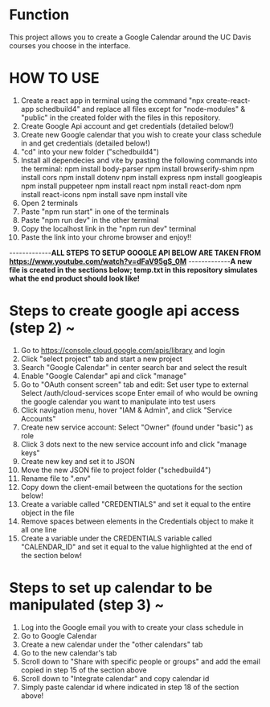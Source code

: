 # Function
This project allows you to create a Google Calendar around the UC Davis courses you choose in the interface.

# HOW TO USE
1. Create a react app in terminal using the command "npx create-react-app schedbuild4" and replace all files except for "node-modules" & "public" in the created folder with the files in this repository.
2. Create Google Api account and get credentials (detailed below!)
3. Create new Google calendar that you wish to create your class schedule in and get credentials (detailed below!)
4. "cd" into your new folder ("schedbuild4")
5. Install all dependecies and vite by pasting the following commands into the terminal:
     npm install body-parser
     npm install browserify-shim
     npm install cors
     npm install dotenv
     npm install express
     npm install googleapis
     npm install puppeteer
     npm install react
     npm install react-dom
     npm install react-icons
     npm install save
     npm install vite
6. Open 2 terminals
7. Paste "npm run start" in one of the terminals
8. Paste "npm run dev" in the other terminal
9. Copy the localhost link in the "npm run dev" terminal
10. Paste the link into your chrome browser and enjoy!!

-------------**ALL STEPS TO SETUP GOOGLE API BELOW ARE TAKEN FROM https://www.youtube.com/watch?v=dFaV95gS_0M**
-------------**A new file is created in the sections below; temp.txt in this repository simulates what the end product should look like!**
# Steps to create google api access (step 2) ~
1. Go to https://console.cloud.google.com/apis/library and login
2. Click "select project" tab and start a new project
3. Search "Google Calendar" in center search bar and select the result
4. Enable "Google Calendar" api and click "manage"
5. Go to "OAuth consent screen" tab and edit:
        Set user type to external
        Select /auth/cloud-services scope
        Enter email of who would be owning the google calendar you want to manipulate into test users
7. Click navigation menu, hover "IAM & Admin", and click "Service Accounts"
8. Create new service account:
        Select "Owner" (found under "basic") as role
11. Click 3 dots next to the new service account info and click "manage keys"
12. Create new key and set it to JSON
13. Move the new JSON file to project folder ("schedbuild4")
14. Rename file to ".env"
15. Copy down the client-email between the quotations for the section below!
16. Create a variable called "CREDENTIALS" and set it equal to the entire object in the file
17. Remove spaces between elements in the Credentials object to make it all one line
18. Create a variable under the CREDENTIALS variable called "CALENDAR_ID" and set it equal to the value highlighted at the end of the section below!

# Steps to set up calendar to be manipulated (step 3) ~
1. Log into the Google email you with to create your class schedule in
2. Go to Google Calendar
3. Create a new calendar under the "other calendars" tab
4. Go to the new calendar's tab
5. Scroll down to "Share with specific people or groups" and add the email copied in step 15 of the section above
6. Scroll down to "Integrate calendar" and copy calendar id
7. Simply paste calendar id where indicated in step 18 of the section above!

